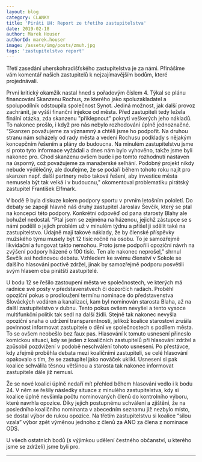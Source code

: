 ```yaml
---
layout: blog
category: CLANKY
title: 'Piráti UH: Report ze třetího zastupitelstva'
date: 2019-02-18
author: Marek Houser
authorId: marek.houser
image: /assets/img/posts/zmuh.jpg
tags: 'zastupitelstvo report'
---
```

Třetí zasedání uherskohradišťského zastupitelstva je za námi. Přinášíme vám komentář našich zastupitelů k nejzajímavějším bodům, které projednávali.

První kritický okamžik nastal hned s pořadovým číslem 4. Týkal se plánu financování Skanzenu Rochus, ze kterého jako spoluzakladatel a spolupodílník odstoupila společnost Synot. Jediná možnost, jak další provoz zachránit, je vyšší finanční injekce od města. Před zastupiteli tedy ležela finální otázka, zda skanzenu "přiklepnout" pokrytí veškerých jeho nákladů. To nakonec prošlo, i když pro nás nebylo rozhodování úplně jednoznačné. "Skanzen považujeme za významný a chtěli jsme ho podpořit. Na druhou stranu nám scházely od rady města a vedení Rochusu podklady s nějakým koncepčním řešením a plány do budoucna. Na minulém zastupitelstvu jsme si proto tyto informace vyžádali a dnes nám bylo vyhověno, takže jsme byli nakonec pro. Chod skanzenu ovšem bude i po tomto rozhodnutí nastaven na úsporný, což považujeme za manažerské selhání. Podobný projekt nikdy nebude výdělečný, ale doufejme, že se podaří během tohoto roku najít pro skanzen např. další partnery nebo taková řešení, aby investice města nemusela být tak velká i v budoucnu," okomentoval problematiku pirátský zastupitel František Elfmark.

V bodě 9 byla diskuze kolem podpory sportu v prvním letošním pololetí. Do debaty se zapojil hlavně náš druhý zastupitel Jaroslav Ševčík, který se ptal na koncepci této podpory. Konkrétní odpověď od pana starosty Blahy ale bohužel nedostal. “Ptal jsem se zejména na házenou, jejichž zástupce se s námi podělil o jejich problém už v minulém týdnu a přišel ji sdělit také na zastupitelstvo. Údajně mají takové náklady, že by členské příspěvky mužského týmu musely být 12 tisíc ročně na osobu. To je samozřejmě likvidační a fungovat takto nemohou. Proto jsme podpořili opoziční návrh na zvýšení podpory házené o 100 tisíc. Ten ale nakonec neprošel,” shrnul Ševčík asi hodinovou debatu. Vzhledem ke svému členství v Sokole se dalšího hlasování poctivě zdržel, jinak by samozřejmě podporu posvětili svým hlasem oba pirátští zastupitelé.

U bodu 12 se řešilo zastoupení města ve společnostech, ve kterých má radnice své posty v představenstvech či dozorčích radách. Proběhl opoziční pokus o prodloužení termínu nominace do představenstva Slováckých vodáren a kanalizací, kam byl nominován starosta Blaha, až na další zastupitelstvo v dubnu. Tento pokus ovšem nevyšel a tento vysoce multifunkční politik tak sedl na další židli. Stejně tak nakonec nevyšla opoziční snaha o udržení transparentnosti, jelikož koalice starostovi zrušila povinnost informovat zastupitele o dění ve společnostech s podílem města. To se ovšem neobešlo bez faux pas. Hlasování k tomuto usnesení přineslo komickou situaci, kdy se jeden z koaličních zastupitelů při hlasování zdržel a způsobil pozdvižení v podobě neschválení tohoto usnesení. Po přestávce, kdy zřejmě proběhla debata mezi koaličními zastupiteli, se celé hlasování opakovalo s tím, že se zastupitel jako nováček uklikl. Usnesení si pak koalice schválila těsnou většinou a starosta tak nakonec informovat zastupitele dále již nemusí.

Že se nové koalici úplně nedaří mít přehled během hlasování vedlo i k bodu 24. V něm se řešily následky situace z minulého zastupitelstva, kdy si koalice úplně nevšimla počtu nominovaných členů do kontrolního výboru, které navrhla opozice. Díky jejich postupnému schválení a zjištění, že na posledního koaličního nominanta v abecedním seznamu již nezbylo místo, se dostal výbor do rukou opozice. Na třetím zastupitelstvu si koalice “silou vzala” výbor zpět výměnou jednoho z členů za ANO za člena z nominace ODS.

U všech ostatních bodů (s výjimkou udělení čestného občanství, u kterého jsme se zdrželi) jsme byli pro.
- - -
